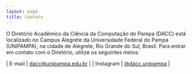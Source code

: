 ```yaml
---
layout: page
title: Contato
---
```


O Diretório Acadêmico da Ciência da Computação do Pampa (DACC) está localizado no Campus Alegrete da Universidade Federal do Pampa (UNIPAMPA), na cidade de Alegrete, Rio Grande do Sul, Brasil. Para entrar em contato com o Diretório, utilize os seguintes meios:

| <i class="icon-mail"></i> E-mail | [&#100;acc&#64;un&#105;pa&#109;&#112;a&#46;ed&#117;&#46;br](m&#97;ilto&#58;dacc&#64;uni&#112;&#97;&#37;6D%70a%2Ee&#100;%75%2E&#98;%&#55;2) |
| <i class="icon-instagram"></i> Instagram | [@dacc.unipampa](https://www.instagram.com/dacc.unipampa/) |
